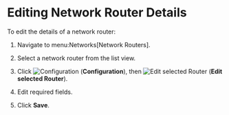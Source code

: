 # Editing Network Router Details

To edit the details of a network router:

1.  Navigate to menu:Networks\[Network Routers\].

2.  Select a network router from the list view.

3.  Click ![Configuration](1847.png) (**Configuration**), then ![Edit
    selected Router](1851.png) (**Edit selected Router**).

4.  Edit required fields.

5.  Click **Save**.
